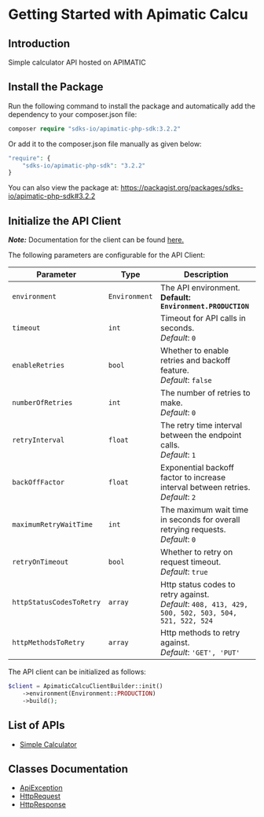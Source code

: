 
# Getting Started with Apimatic Calcu

## Introduction

Simple calculator API hosted on APIMATIC

## Install the Package

Run the following command to install the package and automatically add the dependency to your composer.json file:

```php
composer require "sdks-io/apimatic-php-sdk:3.2.2"
```

Or add it to the composer.json file manually as given below:

```php
"require": {
    "sdks-io/apimatic-php-sdk": "3.2.2"
}
```

You can also view the package at:
https://packagist.org/packages/sdks-io/apimatic-php-sdk#3.2.2

## Initialize the API Client

**_Note:_** Documentation for the client can be found [here.](https://www.github.com/Syed-Subtain/apimatic-php-php-sdk/tree/3.2.2/doc/client.md)

The following parameters are configurable for the API Client:

| Parameter | Type | Description |
|  --- | --- | --- |
| `environment` | `Environment` | The API environment. <br> **Default: `Environment.PRODUCTION`** |
| `timeout` | `int` | Timeout for API calls in seconds.<br>*Default*: `0` |
| `enableRetries` | `bool` | Whether to enable retries and backoff feature.<br>*Default*: `false` |
| `numberOfRetries` | `int` | The number of retries to make.<br>*Default*: `0` |
| `retryInterval` | `float` | The retry time interval between the endpoint calls.<br>*Default*: `1` |
| `backOffFactor` | `float` | Exponential backoff factor to increase interval between retries.<br>*Default*: `2` |
| `maximumRetryWaitTime` | `int` | The maximum wait time in seconds for overall retrying requests.<br>*Default*: `0` |
| `retryOnTimeout` | `bool` | Whether to retry on request timeout.<br>*Default*: `true` |
| `httpStatusCodesToRetry` | `array` | Http status codes to retry against.<br>*Default*: `408, 413, 429, 500, 502, 503, 504, 521, 522, 524` |
| `httpMethodsToRetry` | `array` | Http methods to retry against.<br>*Default*: `'GET', 'PUT'` |

The API client can be initialized as follows:

```php
$client = ApimaticCalcuClientBuilder::init()
    ->environment(Environment::PRODUCTION)
    ->build();
```

## List of APIs

* [Simple Calculator](https://www.github.com/Syed-Subtain/apimatic-php-php-sdk/tree/3.2.2/doc/controllers/simple-calculator.md)

## Classes Documentation

* [ApiException](https://www.github.com/Syed-Subtain/apimatic-php-php-sdk/tree/3.2.2/doc/api-exception.md)
* [HttpRequest](https://www.github.com/Syed-Subtain/apimatic-php-php-sdk/tree/3.2.2/doc/http-request.md)
* [HttpResponse](https://www.github.com/Syed-Subtain/apimatic-php-php-sdk/tree/3.2.2/doc/http-response.md)

